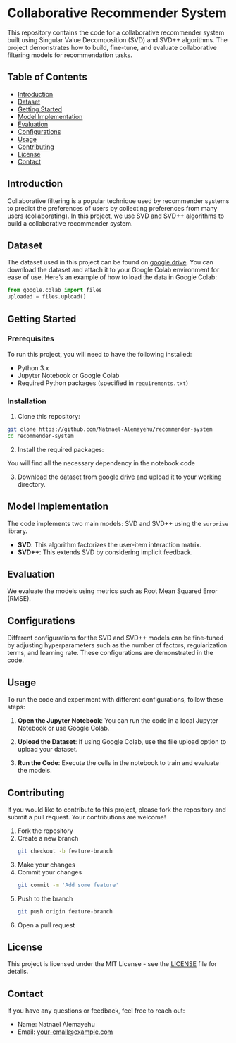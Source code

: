 # Collaborative Recommender System

This repository contains the code for a collaborative recommender system built using Singular Value Decomposition (SVD) and SVD++ algorithms. The project demonstrates how to build, fine-tune, and evaluate collaborative filtering models for recommendation tasks.

## Table of Contents

- [Introduction](#introduction)
- [Dataset](#dataset)
- [Getting Started](#getting-started)
- [Model Implementation](#model-implementation)
- [Evaluation](#evaluation)
- [Configurations](#configurations)
- [Usage](#usage)
- [Contributing](#contributing)
- [License](#license)
- [Contact](#contact)

## Introduction

Collaborative filtering is a popular technique used by recommender systems to predict the preferences of users by collecting preferences from many users (collaborating). In this project, we use SVD and SVD++ algorithms to build a collaborative recommender system.

## Dataset

The dataset used in this project can be found on [google drive](https://drive.google.com/drive/folders/1M-9egpeUO7k63xc-kBRALduRGGZKc5hs?usp=sharing). You can download the dataset and attach it to your Google Colab environment for ease of use. Here’s an example of how to load the data in Google Colab:

```python
from google.colab import files
uploaded = files.upload()
```

## Getting Started

### Prerequisites

To run this project, you will need to have the following installed:

- Python 3.x
- Jupyter Notebook or Google Colab
- Required Python packages (specified in `requirements.txt`)

### Installation

1. Clone this repository:

```bash
git clone https://github.com/Natnael-Alemayehu/recommender-system
cd recommender-system
```

2. Install the required packages:

You will find all the necessary dependency  in the notebook code


3. Download the dataset from [google drive](https://drive.google.com/drive/folders/1M-9egpeUO7k63xc-kBRALduRGGZKc5hs?usp=sharing) and upload it to your working directory.

## Model Implementation

The code implements two main models: SVD and SVD++ using the `surprise` library.

- **SVD**: This algorithm factorizes the user-item interaction matrix.
- **SVD++**: This extends SVD by considering implicit feedback.

## Evaluation

We evaluate the models using metrics such as Root Mean Squared Error (RMSE).

## Configurations

Different configurations for the SVD and SVD++ models can be fine-tuned by adjusting hyperparameters such as the number of factors, regularization terms, and learning rate. These configurations are demonstrated in the code.

## Usage

To run the code and experiment with different configurations, follow these steps:

1. **Open the Jupyter Notebook**: You can run the code in a local Jupyter Notebook or use Google Colab.

2. **Upload the Dataset**: If using Google Colab, use the file upload option to upload your dataset.

3. **Run the Code**: Execute the cells in the notebook to train and evaluate the models.

## Contributing

If you would like to contribute to this project, please fork the repository and submit a pull request. Your contributions are welcome!

1. Fork the repository
2. Create a new branch
   ```bash
   git checkout -b feature-branch
   ```
3. Make your changes
4. Commit your changes
   ```bash
   git commit -m 'Add some feature'
   ```
5. Push to the branch
   ```bash
   git push origin feature-branch
   ```
6. Open a pull request

## License

This project is licensed under the MIT License - see the [LICENSE](LICENSE) file for details.

## Contact

If you have any questions or feedback, feel free to reach out:

- Name: Natnael Alemayehu
- Email: [your-email@example.com](mailto:se.natnael.alemayehu@gmail.com)
